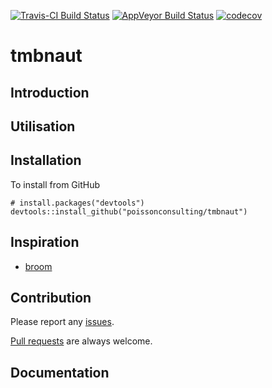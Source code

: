 
<!-- README.md is generated from README.Rmd. Please edit that file -->
[![Travis-CI Build Status](https://travis-ci.org/poissonconsulting/tmbnaut.svg?branch=master)](https://travis-ci.org/poissonconsulting/tmbnaut) [![AppVeyor Build Status](https://ci.appveyor.com/api/projects/status/github/poissonconsulting/tmbnaut?branch=master&svg=true)](https://ci.appveyor.com/project/poissonconsulting/tmbnaut) [![codecov](https://codecov.io/gh/poissonconsulting/tmbnaut/branch/master/graph/badge.svg)](https://codecov.io/gh/poissonconsulting/tmbnaut)

tmbnaut
=======

Introduction
------------

Utilisation
-----------

Installation
------------

To install from GitHub

    # install.packages("devtools")
    devtools::install_github("poissonconsulting/tmbnaut")

Inspiration
-----------

-   [broom](https://github.com/dgrtwo/broom)

Contribution
------------

Please report any [issues](https://github.com/poissonconsulting/tmbnaut/issues).

[Pull requests](https://github.com/poissonconsulting/tmbnaut/pulls) are always welcome.

Documentation
-------------
